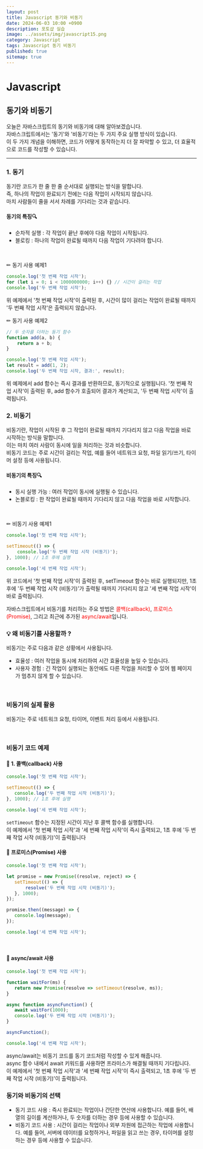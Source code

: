 ```yaml
---
layout: post
title: Javascript 동기와 비동기
date: 2024-06-03 10:00 +0900
description: 포토샵 실습
image: ../assets/img/javascript15.png
category: Javascript
tags: Javascript 동기 비동기
published: true
sitemap: true
---
```


# Javascript

## 동기와 비동기

오늘은 자바스크립트의 동기와 비동기에 대해 알아보겠습니다.<br>
자바스크립트에서는 '동기'와 '비동기'라는 두 가지 주요 실행 방식이 있습니다.<br>
이 두 가지 개념을 이해하면, 코드가 어떻게 동작하는지 더 잘 파악할 수 있고, 더 효율적으로 코드를 작성할 수 있습니다.

<hr />

### 1. 동기
동기란 코드가 한 줄 한 줄 순서대로 실행되는 방식을 말합니다.<br> 즉, 하나의 작업이 완료되기 전에는 다음 작업이 시작되지 않습니다.<br>
마치 사람들이 줄을 서서 차례를 기다리는 것과 같습니다.
<br>

#### 동기의 특징🔍
- 순차적 실행 : 각 작업이 끝난 후에야 다음 작업이 시작됩니다.
- 블로킹 : 하나의 작업이 완료될 때까지 다음 작업이 기다려야 합니다.
<br>

✏ 동기 사용 예제1
````javascript
console.log('첫 번째 작업 시작');
for (let i = 0; i < 1000000000; i++) {} // 시간이 걸리는 작업
console.log('두 번째 작업 시작');
````
위 예제에서 '첫 번째 작업 시작'이 출력된 후, 시간이 많이 걸리는 작업이 완료될 때까지 '두 번째 작업 시작'은 출력되지 않습니다.
<br>

✏ 동기 사용 예제2

````javascript
// 두 숫자를 더하는 동기 함수
function add(a, b) {
    return a + b;
}

console.log('첫 번째 작업 시작');
let result = add(1, 2);
console.log('두 번째 작업 시작, 결과:', result);
````
위 예제에서 add 함수는 즉시 결과를 반환하므로, 동기적으로 실행됩니다. '첫 번째 작업 시작'이 출력된 후, add 함수가 호출되어 결과가 계산되고, '두 번째 작업 시작'이 출력됩니다.
<br>

### 2. 비동기
비동기란, 작업이 시작된 후 그 작업이 완료될 때까지 기다리지 않고 다음 작업을 바로 시작하는 방식을 말합니다.<br>
이는 마치 여러 사람이 동시에 일을 처리하는 것과 비슷합니다.
<br>
비동기 코드는 주로 시간이 걸리는 작업, 예를 들어 네트워크 요청, 파일 읽기/쓰기, 타이머 설정 등에 사용됩니다.

#### 비동기의 특징🔍
- 동시 실행 가능 : 여러 작업이 동시에 실행될 수 있습니다.
- 논블로킹 : 한 작업이 완료될 때까지 기다리지 않고 다음 작업을 바로 시작합니다.
<br>

✏ 비동기 사용 예제1
````javascript
console.log('첫 번째 작업 시작');

setTimeout(() => {
    console.log('두 번째 작업 시작 (비동기)');
}, 1000); // 1초 후에 실행

console.log('세 번째 작업 시작');
````
위 코드에서 '첫 번째 작업 시작'이 출력된 후, setTimeout 함수는 바로 실행되지만, 1초 후에 '두 번째 작업 시작 (비동기)'가 출력될 때까지 기다리지 않고 '세 번째 작업 시작'이 바로 출력됩니다.
<br>

자바스크립트에서 비동기를 처리하는 주요 방법은 <span style="color:red">콜백(callback)</span>, <span style="color:red">프로미스(Promise)</span>, 그리고 최근에 추가된 <span style="color:red">async/await</span>입니다.
<br>

### 💡 왜 비동기를 사용할까 ?
비동기는 주로 다음과 같은 상황에서 사용됩니다.
- 효율성 : 여러 작업을 동시에 처리하여 시간 효율성을 높일 수 있습니다.
- 사용자 경험 : 긴 작업이 실행되는 동안에도 다른 작업을 처리할 수 있어 웹 페이지가 멈추지 않게 할 수 있습니다.

<br>

### 비동기의 실제 활용
비동기는 주로 네트워크 요청, 타이머, 이벤트 처리 등에서 사용됩니다.

<br>

### 비동기 코드 예제

#### 🎈 1. 콜백(callback) 사용

 ````javascript
 console.log('첫 번째 작업 시작');

setTimeout(() => {
    console.log('두 번째 작업 시작 (비동기)');
}, 1000); // 1초 후에 실행

console.log('세 번째 작업 시작');
 ````
 `setTimeout` 함수는 지정된 시간이 지난 후 콜백 함수를 실행합니다. <br>
 이 예제에서 '첫 번째 작업 시작'과 '세 번째 작업 시작'이 즉시 출력되고, 1초 후에 '두 번째 작업 시작 (비동기)'이 출력됩니다
<br>

#### 🎈 프로미스(Promise) 사용

 ````javascript
console.log('첫 번째 작업 시작');

let promise = new Promise((resolve, reject) => {
    setTimeout(() => {
        resolve('두 번째 작업 시작 (비동기)');
    }, 1000);
});

promise.then((message) => {
    console.log(message);
});

console.log('세 번째 작업 시작');
````
<br>

#### 🎈 async/await 사용

 ````javascript
 console.log('첫 번째 작업 시작');

function waitFor(ms) {
    return new Promise(resolve => setTimeout(resolve, ms));
}

async function asyncFunction() {
    await waitFor(1000);
    console.log('두 번째 작업 시작 (비동기)');
}

asyncFunction();

console.log('세 번째 작업 시작');
 ````
async/await는 비동기 코드를 동기 코드처럼 작성할 수 있게 해줍니다.<br>
async 함수 내에서 await 키워드를 사용하면 프라미스가 해결될 때까지 기다립니다. <br>
이 예제에서 '첫 번째 작업 시작'과 '세 번째 작업 시작'이 즉시 출력되고, 1초 후에 '두 번째 작업 시작 (비동기)'이 출력됩니다.

### 동기와 비동기의 선택
- 동기 코드 사용 : 즉시 완료되는 작업이나 간단한 연산에 사용합니다. 예를 들어, 배열의 길이를 계산하거나, 두 숫자를 더하는 경우 등에 사용할 수 있습니다.
- 비동기 코드 사용 : 시간이 걸리는 작업이나 외부 자원에 접근하는 작업에 사용합니다. 예를 들어, 서버에 데이터를 요청하거나, 파일을 읽고 쓰는 경우, 타이머를 설정하는 경우 등에 사용할 수 있습니다.
